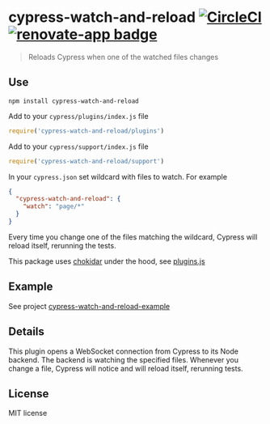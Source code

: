 # cypress-watch-and-reload [![CircleCI](https://circleci.com/gh/bahmutov/cypress-watch-and-reload.svg?style=svg)](https://circleci.com/gh/bahmutov/cypress-watch-and-reload) [![renovate-app badge][renovate-badge]][renovate-app]

> Reloads Cypress when one of the watched files changes

## Use

```shell
npm install cypress-watch-and-reload
```

Add to your `cypress/plugins/index.js` file

```js
require('cypress-watch-and-reload/plugins')
```

Add to your `cypress/support/index.js` file

```js
require('cypress-watch-and-reload/support')
```

In your `cypress.json` set wildcard with files to watch. For example

```json
{
  "cypress-watch-and-reload": {
    "watch": "page/*"
  }
}
```

Every time you change one of the files matching the wildcard, Cypress will reload itself, rerunning the tests.

This package uses [chokidar](https://github.com/paulmillr/chokidar) under the hood, see [plugins.js](plugins.js)

## Example

See project [cypress-watch-and-reload-example](https://github.com/bahmutov/cypress-watch-and-reload-example)

## Details

This plugin opens a WebSocket connection from Cypress to its Node backend. The backend is watching the specified files. Whenever you change a file, Cypress will notice and will reload itself, rerunning tests.

## License

MIT license

[renovate-badge]: https://img.shields.io/badge/renovate-app-blue.svg
[renovate-app]: https://renovateapp.com/
